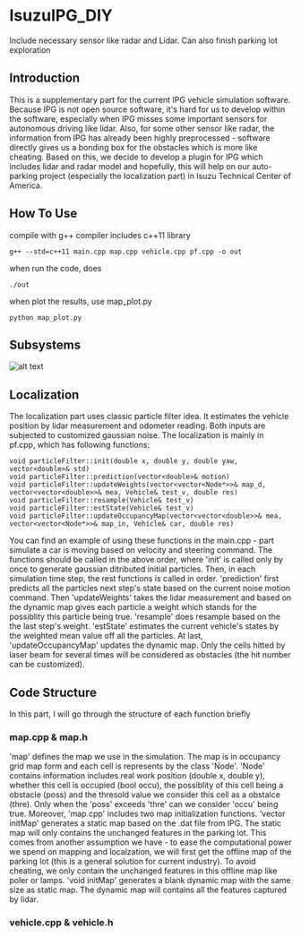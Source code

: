 # IsuzuIPG_DIY
Include necessary sensor like radar and Lidar. Can also finish parking lot exploration

## Introduction
This is a supplementary part for the current IPG vehicle simulation software. Because IPG is not open source software, it's hard for us to develop within the software, especially when IPG misses some important sensors for autonomous driving like lidar. Also, for some other sensor like radar, the information from IPG has already been highly preprocessed - software directly gives us a bonding box for the obstacles which is more like cheating. Based on this, we decide to develop a plugin for IPG which includes lidar and radar model and hopefully, this will help on our auto-parking project (especially the localization part) in Isuzu Technical Center of America.

## How To Use
compile with g++ compiler includes c++11 library
```
g++ --std=c++11 main.cpp map.cpp vehicle.cpp pf.cpp -o out
```
when run the code, does
```
./out
```
when plot the results, use map_plot.py
```
python map_plot.py
```

## Subsystems
![alt text](https://github.com/Scarabrine/IsuzuIPG_DIY/blob/master/image/localization.png)

## Localization
The localization part uses classic particle filter idea. It estimates the vehicle position by lidar measurement and odometer reading. Both inputs are subjected to customized gaussian noise. The localization is mainly in pf.cpp, which has following functions:
```
void particleFilter::init(double x, double y, double yaw, vector<double>& std)
void particleFilter::prediction(vector<double>& motion)
void particleFilter::updateWeights(vector<vector<Node*>>& map_d, vector<vector<double>>& mea, Vehicle& test_v, double res)
void particleFilter::resample(Vehicle& test_v)
void particleFilter::estState(Vehicle& test_v)
void particleFilter::updateOccupancyMap(vector<vector<double>>& mea, vector<vector<Node*>>& map_in, Vehicle& car, double res)
```
You can find an example of using these functions in the main.cpp - part simulate a car is moving based on velocity and steering command. The functions should be called in the above order, where 'init' is called only by once to generate gaussian ditributed initial particles. Then, in each simulation time step, the rest functions is called in order. 'prediction' first predicts all the particles next step's state based on the current noise motion command. Then 'updateWeights' takes the lidar measurement and based on the dynamic map gives each particle a weight which stands for the possiblity this particle being true. 'resample' does resample based on the the last step's weight. 'estState' estimates the current vehicle's states by the weighted mean value off all the particles. At last, 'updateOccupancyMap' updates the dynamic map. Only the cells hitted by laser beam for several times will be considered as obstacles (the hit number can be customized). 

## Code Structure
In this part, I will go through the structure of each function briefly
### map.cpp & map.h
'map' defines the map we use in the simulation. The map is in occupancy grid map form and each cell is represents by the class 'Node'. 'Node' contains information includes real work position (double x, double y), whether this cell is occupied (bool occu), the possiblity of this cell being a obstacle (poss) and the thresold value we consider this cell as a obstalce (thre). Only when the 'poss' exceeds 'thre' can we consider 'occu' being true.
Moreover, 'map.cpp' includes two map initialization functions. 'vector<double> initMap' generates a static map based on the .dat file from IPG. The static map will only contains the unchanged features in the parking lot. This comes from another assumption we have - to ease the computational power we spend on mapping and localzation, we will first get the offline map of the parking lot (this is a general solution for current industry). To avoid cheating, we only contain the unchanged features in this offline map like poler or lamps. 'void initMap' generates a blank dynamic map with the same size as static map. The dynamic map will contains all the features captured by lidar.
### vehicle.cpp & vehicle.h

